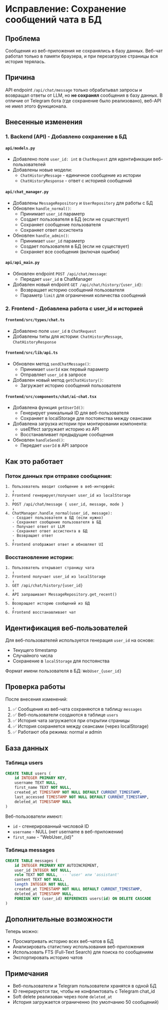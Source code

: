 # Исправление: Сохранение сообщений чата в БД

## Проблема
Сообщения из веб-приложения не сохранялись в базу данных. Веб-чат работал только в памяти браузера, и при перезагрузке страницы вся история терялась.

## Причина
API endpoint `/api/chat/message` только обрабатывал запросы и возвращал ответы от LLM, но **не сохранял** сообщения в базу данных. В отличие от Telegram бота (где сохранение было реализовано), веб-API не имел этого функционала.

## Внесенные изменения

### 1. Backend (API) - Добавлено сохранение в БД

#### `api/models.py`
- Добавлено поле `user_id: int` в `ChatRequest` для идентификации веб-пользователей
- Добавлены новые модели:
  - `ChatHistoryMessage` - единичное сообщение из истории
  - `ChatHistoryResponse` - ответ с историей сообщений

#### `api/chat_manager.py`
- Добавлены `MessageRepository` и `UserRepository` для работы с БД
- Обновлен `handle_normal()`:
  - Принимает `user_id` параметр
  - Создает пользователя в БД (если не существует)
  - Сохраняет сообщение пользователя
  - Сохраняет ответ ассистента
- Обновлен `handle_admin()`:
  - Принимает `user_id` параметр
  - Создает пользователя в БД (если не существует)
  - Сохраняет все сообщения (включая ошибки)

#### `api/api_main.py`
- Обновлен endpoint `POST /api/chat/message`:
  - Передает `user_id` в ChatManager
- Добавлен новый endpoint `GET /api/chat/history/{user_id}`:
  - Возвращает историю сообщений пользователя
  - Параметр `limit` для ограничения количества сообщений

### 2. Frontend - Добавлена работа с user_id и историей

#### `frontend/src/types/chat.ts`
- Добавлено поле `user_id` в `ChatRequest`
- Добавлены типы для истории: `ChatHistoryMessage`, `ChatHistoryResponse`

#### `frontend/src/lib/api.ts`
- Обновлен метод `sendChatMessage()`:
  - Принимает `userId` как первый параметр
  - Отправляет `user_id` в запросе
- Добавлен новый метод `getChatHistory()`:
  - Загружает историю сообщений пользователя

#### `frontend/src/components/chat/ai-chat.tsx`
- Добавлена функция `getUserId()`:
  - Генерирует уникальный ID для веб-пользователя
  - Сохраняет в localStorage для постоянства между сеансами
- Добавлена загрузка истории при монтировании компонента:
  - useEffect загружает историю из API
  - Восстанавливает предыдущие сообщения
- Обновлен `handleSend()`:
  - Передает `userId` в API запросе

## Как это работает

### Поток данных при отправке сообщения:

```
1. Пользователь вводит сообщение в веб-интерфейс
   ↓
2. Frontend генерирует/получает user_id из localStorage
   ↓
3. POST /api/chat/message { user_id, message, mode }
   ↓
4. ChatManager.handle_normal(user_id, message):
   - Создает пользователя в БД (если нужно)
   - Сохраняет сообщение пользователя в БД
   - Получает ответ от LLM
   - Сохраняет ответ ассистента в БД
   - Возвращает ответ
   ↓
5. Frontend отображает ответ и обновляет UI
```

### Восстановление истории:

```
1. Пользователь открывает страницу чата
   ↓
2. Frontend получает user_id из localStorage
   ↓
3. GET /api/chat/history/{user_id}
   ↓
4. API запрашивает MessageRepository.get_recent()
   ↓
5. Возвращает историю сообщений из БД
   ↓
6. Frontend восстанавливает чат
```

## Идентификация веб-пользователей

Для веб-пользователей используется генерация `user_id` на основе:
- Текущего timestamp
- Случайного числа
- Сохранение в `localStorage` для постоянства

Формат имени пользователя в БД: `WebUser_{user_id}`

## Проверка работы

После внесения изменений:

1. ✅ Сообщения из веб-чата сохраняются в таблицу `messages`
2. ✅ Веб-пользователи создаются в таблице `users`
3. ✅ История чата загружается при открытии страницы
4. ✅ История сохраняется между сеансами (через localStorage)
5. ✅ Работают оба режима: normal и admin

## База данных

### Таблица users
```sql
CREATE TABLE users (
    id INTEGER PRIMARY KEY,
    username TEXT NULL,
    first_name TEXT NOT NULL,
    created_at TIMESTAMP NOT NULL DEFAULT CURRENT_TIMESTAMP,
    last_accessed TIMESTAMP NOT NULL DEFAULT CURRENT_TIMESTAMP,
    deleted_at TIMESTAMP NULL
)
```

Веб-пользователи имеют:
- `id` - сгенерированный числовой ID
- `username` - NULL (нет username в веб-приложении)
- `first_name` - "WebUser_{id}"

### Таблица messages
```sql
CREATE TABLE messages (
    id INTEGER PRIMARY KEY AUTOINCREMENT,
    user_id INTEGER NOT NULL,
    role TEXT NOT NULL,  -- 'user' или 'assistant'
    content TEXT NOT NULL,
    length INTEGER NOT NULL,
    created_at TIMESTAMP NOT NULL DEFAULT CURRENT_TIMESTAMP,
    deleted_at TIMESTAMP NULL,
    FOREIGN KEY (user_id) REFERENCES users(id) ON DELETE CASCADE
)
```

## Дополнительные возможности

Теперь можно:
- Просматривать историю всех веб-чатов в БД
- Анализировать статистику использования веб-приложения
- Использовать FTS (Full-Text Search) для поиска по сообщениям
- Экспортировать историю чатов

## Примечания

- Веб-пользователи и Telegram пользователи хранятся в одной БД
- ID генерируются так, чтобы не конфликтовать с Telegram chat_id
- Soft delete реализован через поле `deleted_at`
- История загружается ограниченно (по умолчанию 50 сообщений)

